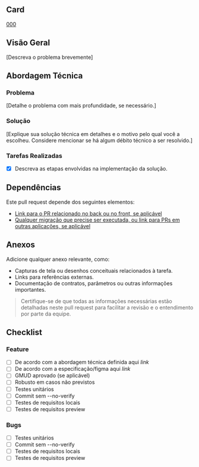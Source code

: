 ## Card

[000](https://qconc.atlassian.net/browse/JIRA-000)

## Visão Geral

[Descreva o problema brevemente]

## Abordagem Técnica

### Problema

[Detalhe o problema com mais profundidade, se necessário.]

### Solução

[Explique sua solução técnica em detalhes e o motivo pelo qual você a escolheu. Considere mencionar se há algum débito técnico a ser resolvido.]

<!--
## Remover seção que não se aplica
-->

### Tarefas Realizadas

- [x] Descreva as etapas envolvidas na implementação da solução.

<!--
## Remover seção que não se aplica
-->

## Dependências

Este pull request depende dos seguintes elementos:

- [Link para o PR relacionado no back ou no front, se aplicável](https://www.markdownguide.org/basic-syntax/)
- [Qualquer migração que precise ser executada, ou link para PRs em outras aplicações, se aplicável](https://www.markdownguide.org/basic-syntax/)

<!--
## Remover seção que não se aplica
-->

## Anexos

Adicione qualquer anexo relevante, como:

- Capturas de tela ou desenhos conceituais relacionados à tarefa.
- Links para referências externas.
- Documentação de contratos, parâmetros ou outras informações importantes.

> Certifique-se de que todas as informações necessárias estão detalhadas neste pull request para facilitar a revisão e o entendimento por parte da equipe.

## Checklist

<!--
## Remover seção que não se aplica
-->

### Feature

- [ ] De acordo com a abordagem técnica definida aqui _link_
- [ ] De acordo com a especificação/figma aqui _link_
- [ ] GMUD aprovado (se aplicável)
- [ ] Robusto em casos não previstos
- [ ] Testes unitários
- [ ] Commit sem --no-verify
- [ ] Testes de requisitos locais
- [ ] Testes de requisitos preview

### Bugs

- [ ] Testes unitários
- [ ] Commit sem --no-verify
- [ ] Testes de requisitos locais
- [ ] Testes de requisitos preview
